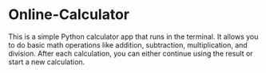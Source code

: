 # Online-Calculator
This is a simple Python calculator app that runs in the terminal. It allows you to do basic math operations like addition, subtraction, multiplication, and division. After each calculation, you can either continue using the result or start a new calculation.
